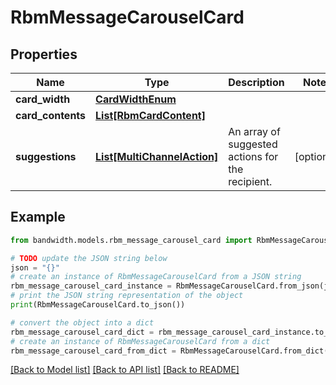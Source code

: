 # RbmMessageCarouselCard


## Properties

Name | Type | Description | Notes
------------ | ------------- | ------------- | -------------
**card_width** | [**CardWidthEnum**](CardWidthEnum.md) |  | 
**card_contents** | [**List[RbmCardContent]**](RbmCardContent.md) |  | 
**suggestions** | [**List[MultiChannelAction]**](MultiChannelAction.md) | An array of suggested actions for the recipient. | [optional] 

## Example

```python
from bandwidth.models.rbm_message_carousel_card import RbmMessageCarouselCard

# TODO update the JSON string below
json = "{}"
# create an instance of RbmMessageCarouselCard from a JSON string
rbm_message_carousel_card_instance = RbmMessageCarouselCard.from_json(json)
# print the JSON string representation of the object
print(RbmMessageCarouselCard.to_json())

# convert the object into a dict
rbm_message_carousel_card_dict = rbm_message_carousel_card_instance.to_dict()
# create an instance of RbmMessageCarouselCard from a dict
rbm_message_carousel_card_from_dict = RbmMessageCarouselCard.from_dict(rbm_message_carousel_card_dict)
```
[[Back to Model list]](../README.md#documentation-for-models) [[Back to API list]](../README.md#documentation-for-api-endpoints) [[Back to README]](../README.md)


